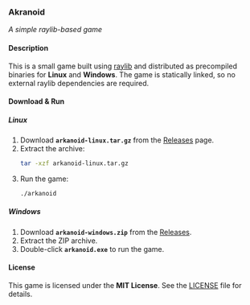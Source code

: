 ### **Akranoid**  
*A simple raylib-based game*

#### **Description**  
This is a small game built using [raylib](https://www.raylib.com/) and distributed as precompiled binaries for **Linux** and **Windows**. The game is statically linked, so no external raylib dependencies are required.

#### **Download & Run**
##### **Linux**
1. Download **`arkanoid-linux.tar.gz`** from the [Releases](https://github.com/YOUR_USERNAME/YOUR_REPO/releases) page.
2. Extract the archive:
   ```sh
   tar -xzf arkanoid-linux.tar.gz
   ```
3. Run the game:
   ```sh
   ./arkanoid
   ```

##### **Windows**
1. Download **`arkanoid-windows.zip`** from the [Releases](https://github.com/YOUR_USERNAME/YOUR_REPO/releases).
2. Extract the ZIP archive.
3. Double-click **`arkanoid.exe`** to run the game.

#### **License**  
This game is licensed under the **MIT License**. See the [LICENSE](LICENSE) file for details.

